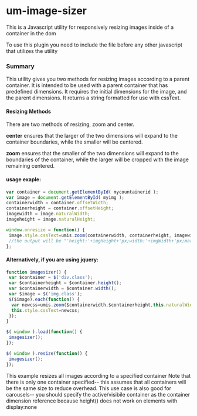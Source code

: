 # um-image-sizer
This is a Javascript utility for responsively resizing images inside of a container in the dom

To use this plugin you need to include the file before any other javascript that utilizes the utility

 ### Summary
 This utility gives you two methods for resizing images according to a parent container.
 It is intended to be used with a parent container that has predefined dimensions.  It requires the initial dimensions for the image, and the parent dimensions.
 It returns a string formatted for use with cssText.  
 
 #### Resizing Methods
 There are two methods of resizing, zoom and center.  
 
 **center** ensures that the larger of the two dimensions will expand to the container boundaries, while the smaller will be centered.  
 
 **zoom** ensures that the smaller of the two dimensions will expand to the boundaries of the container, while the larger will be cropped with the image remaining centered.
 

 #### usage exaple:
 ```javascript
 var container = document.getElementById( mycountainerid );
 var image = document.getElementById( myimg );
 containerwidth = container.offsetWidth;
 containerheight = container.offsetHeight;
 imagewidth = image.naturalWidth;
 imageheight = image.naturalHeight;

 window.onresize = function() {
  image.style.cssText=umis.zoom(containerwidth, containerheight, imagewidth, imageheight);
  //the output will be "'height:'+imgHeight+'px;width:'+imgWidth+'px;margin-left:'+leftmargin+'px;margin-top:'+topmargin+'px;';
 };
 ```
 
 #### Alternatively, if you are using jquery:
```javascript
function imagesizer() {
 var $container = $('div.class');
 var $containerheight = $container.height();
 var $containerwidth = $container.width();
 var $image = $('img.class');
 $($image).each(function() {
  var newcss=umis.zoom($containerwidth,$containerheight,this.naturalWidth,this.naturalHeight);
  this.style.cssText=newcss;
 });
}

$( window ).load(function() {
 imagesizer();
});

$( window ).resize(function() {
 imagesizer();
});
```
 This example resizes all images according to a specified container
 Note that there is only one container specified-- this assumes that all containers will be the same size to reduce overhead.
 This use case is also good for carousels-- you should specify the active/visibile container as the container dimension reference because height() does not work on elements with display:none
